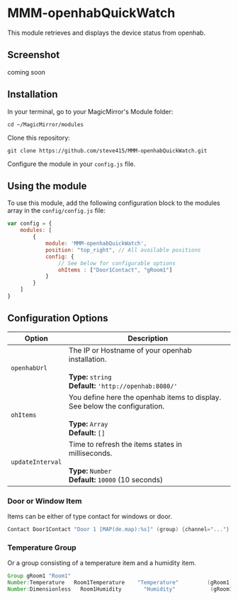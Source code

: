 # MMM-openhabQuickWatch
This module retrieves and displays the device status from openhab.

## Screenshot

coming soon
 
## Installation

In your terminal, go to your MagicMirror's Module folder:
````
cd ~/MagicMirror/modules
````

Clone this repository:
````
git clone https://github.com/steve415/MMM-openhabQuickWatch.git
````

Configure the module in your `config.js` file.

## Using the module

To use this module, add the following configuration block to the modules array in the `config/config.js` file:
```js
var config = {
    modules: [
        {
            module: 'MMM-openhabQuickWatch',
            position: "top_right", // All available positions
            config: {
                // See below for configurable options
                ohItems : ["Door1Contact", "gRoom1"]
            }
        }
    ]
}
```

## Configuration Options

| Option |  Description | 
|---|---|
| `openhabUrl` | The IP or Hostname of your openhab installation.<br><br>**Type:** `string`<br>**Default:** `'http://openhab:8080/'` | 
| `ohItems` | You define here the openhab items to display. See below the configuration. <br><br>**Type:** `Array`<br>**Default:** `[]` | 
| `updateInterval` | Time to refresh the items states in milliseconds. <br><br>**Type:** `Number`<br>**Default:** `10000` (10 seconds)| 


### Door or Window Item

Items can be either of type contact for windows or door. 

```java
Contact Door1Contact "Door 1 [MAP(de.map):%s]" (group) {channel="..."}
```

### Temperature Group

Or a group consisting of a temperature item and a humidity item.

```java
Group gRoom1 "Room1"
Number:Temperature   Room1Temperature    "Temperature"         (gRoom1)       {channel="..."}
Number:Dimensionless   Room1Humidity       "Humidity"           (gRoom1)        {channel="..."}
```


